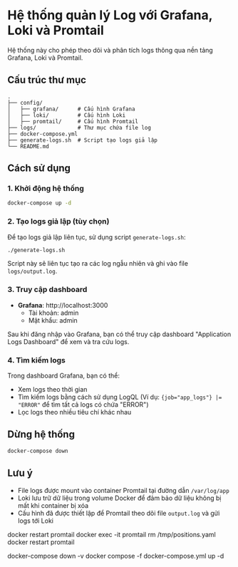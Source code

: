 # Hệ thống quản lý Log với Grafana, Loki và Promtail

Hệ thống này cho phép theo dõi và phân tích logs thông qua nền tảng Grafana, Loki và Promtail.

## Cấu trúc thư mục

```
.
├── config/
│   ├── grafana/      # Cấu hình Grafana
│   ├── loki/         # Cấu hình Loki
│   ├── promtail/     # Cấu hình Promtail
├── logs/             # Thư mục chứa file log
├── docker-compose.yml
├── generate-logs.sh  # Script tạo logs giả lập
└── README.md
```

## Cách sử dụng

### 1. Khởi động hệ thống

```bash
docker-compose up -d
```

### 2. Tạo logs giả lập (tùy chọn)

Để tạo logs giả lập liên tục, sử dụng script `generate-logs.sh`:

```bash
./generate-logs.sh
```

Script này sẽ liên tục tạo ra các log ngẫu nhiên và ghi vào file `logs/output.log`.

### 3. Truy cập dashboard

- **Grafana**: http://localhost:3000
  - Tài khoản: admin
  - Mật khẩu: admin

Sau khi đăng nhập vào Grafana, bạn có thể truy cập dashboard "Application Logs Dashboard" để xem và tra cứu logs.

### 4. Tìm kiếm logs

Trong dashboard Grafana, bạn có thể:
- Xem logs theo thời gian
- Tìm kiếm logs bằng cách sử dụng LogQL (Ví dụ: `{job="app_logs"} |= "ERROR"` để tìm tất cả logs có chứa "ERROR")
- Lọc logs theo nhiều tiêu chí khác nhau

## Dừng hệ thống

```bash
docker-compose down
```

## Lưu ý

- File logs được mount vào container Promtail tại đường dẫn `/var/log/app`
- Loki lưu trữ dữ liệu trong volume Docker để đảm bảo dữ liệu không bị mất khi container bị xóa
- Cấu hình đã được thiết lập để Promtail theo dõi file `output.log` và gửi logs tới Loki




docker restart promtail
docker exec -it promtail rm /tmp/positions.yaml
docker restart promtail

docker-compose down -v
docker compose -f docker-compose.yml up -d